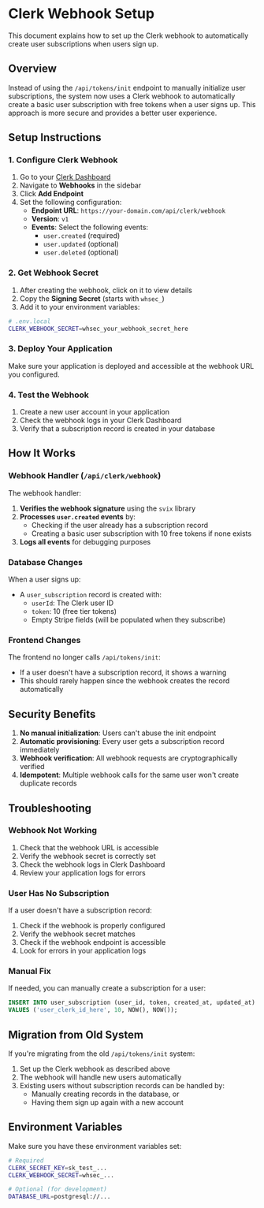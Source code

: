 # Clerk Webhook Setup

This document explains how to set up the Clerk webhook to automatically create user subscriptions when users sign up.

## Overview

Instead of using the `/api/tokens/init` endpoint to manually initialize user subscriptions, the system now uses a Clerk webhook to automatically create a basic user subscription with free tokens when a user signs up. This approach is more secure and provides a better user experience.

## Setup Instructions

### 1. Configure Clerk Webhook

1. Go to your [Clerk Dashboard](https://dashboard.clerk.com)
2. Navigate to **Webhooks** in the sidebar
3. Click **Add Endpoint**
4. Set the following configuration:
   - **Endpoint URL**: `https://your-domain.com/api/clerk/webhook`
   - **Version**: `v1`
   - **Events**: Select the following events:
     - `user.created` (required)
     - `user.updated` (optional)
     - `user.deleted` (optional)

### 2. Get Webhook Secret

1. After creating the webhook, click on it to view details
2. Copy the **Signing Secret** (starts with `whsec_`)
3. Add it to your environment variables:

```bash
# .env.local
CLERK_WEBHOOK_SECRET=whsec_your_webhook_secret_here
```

### 3. Deploy Your Application

Make sure your application is deployed and accessible at the webhook URL you configured.

### 4. Test the Webhook

1. Create a new user account in your application
2. Check the webhook logs in your Clerk Dashboard
3. Verify that a subscription record is created in your database

## How It Works

### Webhook Handler (`/api/clerk/webhook`)

The webhook handler:

1. **Verifies the webhook signature** using the `svix` library
2. **Processes `user.created` events** by:
   - Checking if the user already has a subscription record
   - Creating a basic user subscription with 10 free tokens if none exists
3. **Logs all events** for debugging purposes

### Database Changes

When a user signs up:
- A `user_subscription` record is created with:
  - `userId`: The Clerk user ID
  - `token`: 10 (free tier tokens)
  - Empty Stripe fields (will be populated when they subscribe)

### Frontend Changes

The frontend no longer calls `/api/tokens/init`:
- If a user doesn't have a subscription record, it shows a warning
- This should rarely happen since the webhook creates the record automatically

## Security Benefits

1. **No manual initialization**: Users can't abuse the init endpoint
2. **Automatic provisioning**: Every user gets a subscription record immediately
3. **Webhook verification**: All webhook requests are cryptographically verified
4. **Idempotent**: Multiple webhook calls for the same user won't create duplicate records

## Troubleshooting

### Webhook Not Working

1. Check that the webhook URL is accessible
2. Verify the webhook secret is correctly set
3. Check the webhook logs in Clerk Dashboard
4. Review your application logs for errors

### User Has No Subscription

If a user doesn't have a subscription record:
1. Check if the webhook is properly configured
2. Verify the webhook secret matches
3. Check if the webhook endpoint is accessible
4. Look for errors in your application logs

### Manual Fix

If needed, you can manually create a subscription for a user:

```sql
INSERT INTO user_subscription (user_id, token, created_at, updated_at)
VALUES ('user_clerk_id_here', 10, NOW(), NOW());
```

## Migration from Old System

If you're migrating from the old `/api/tokens/init` system:

1. Set up the Clerk webhook as described above
2. The webhook will handle new users automatically
3. Existing users without subscription records can be handled by:
   - Manually creating records in the database, or
   - Having them sign up again with a new account

## Environment Variables

Make sure you have these environment variables set:

```bash
# Required
CLERK_SECRET_KEY=sk_test_...
CLERK_WEBHOOK_SECRET=whsec_...

# Optional (for development)
DATABASE_URL=postgresql://...
``` 